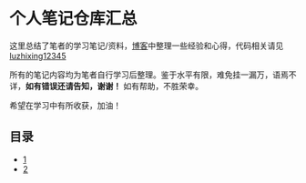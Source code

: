 # 个人笔记仓库汇总

这里总结了笔者的学习笔记/资料，[博客](https://luzhixing12345.github.io/)中整理一些经验和心得，代码相关请见[luzhixing12345](https://github.com/luzhixing12345)

所有的笔记内容均为笔者自行学习后整理。鉴于水平有限，难免挂一漏万，语焉不详，**如有错误还请告知，谢谢！** 如有帮助，不胜荣幸。

希望在学习中有所收获，加油！

## 目录

- [1](1)
- [2](2)
